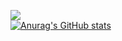 
  ![](https://komarev.com/ghpvc/?username=FelipeTakiguchi)
  <br>
  [![Anurag's GitHub stats](https://github-readme-stats.vercel.app/api?username=FelipeTakiguchi)](https://github.com/anuraghazra/github-readme-stats)
